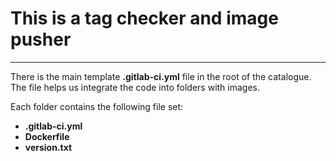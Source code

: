 # This is a tag checker and image pusher
-----


There is the main template **.gitlab-ci.yml** file in the root of the catalogue. The file helps us integrate the code into folders with images.

Each folder contains the following file set:
* **.gitlab-ci.yml**
* **Dockerfile**
* **version.txt**
